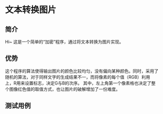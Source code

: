 # 文本转换图片

## 简介
Hi~ 这是一个简单的“加密”程序，通过将文本转换为图片实现。

## 优势
这个程序的算法使得输出图片的颜色比较均匀，没有偏向某种颜色。同时，采用了随机的算法，对于同样文字的生成结果不一，而将像素的每个值（RGB）利用上，R用来设置标志，决定G与B的次序。
其中，左上角第一个像素格也决定了整个图像红色值的取值方式，也让图片的破解增加了一份难度。

## 测试用例
